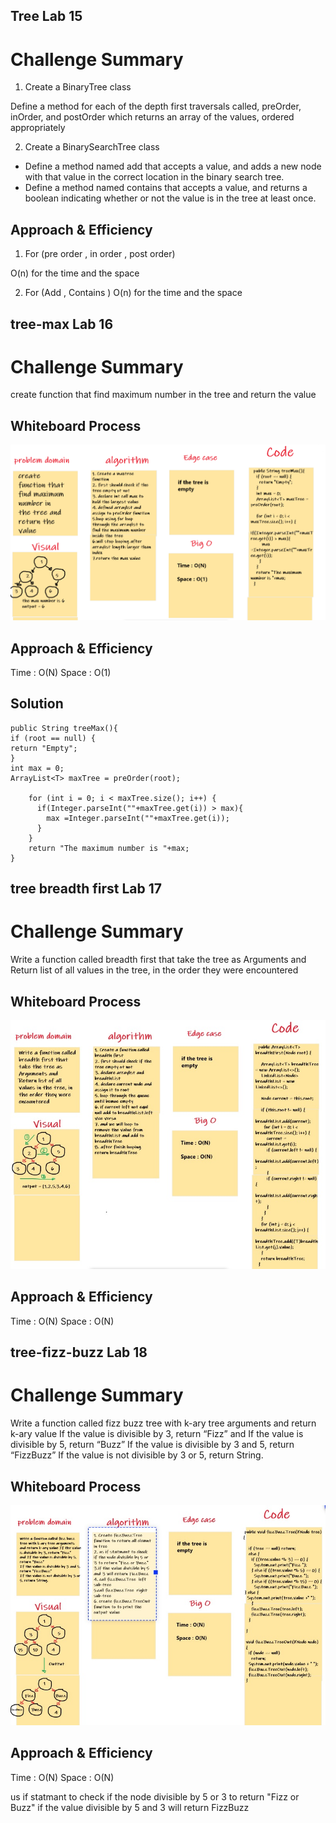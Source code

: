 ## Tree  Lab 15

# Challenge Summary

1. Create a BinaryTree class

Define a method for each of the depth first traversals called, preOrder, inOrder, and postOrder which returns an array of the values, ordered appropriately

2. Create a BinarySearchTree class

* Define a method named add that accepts a value, and adds a new node with that value in the correct location in the binary search tree.
* Define a method named contains that accepts a value, and returns a boolean indicating whether or not the value is in the tree at least once.

## Approach & Efficiency

1. For (pre order , in order , post order)

O(n) for the time and the space

2. For (Add  , Contains )
   O(n) for the time and the space

## tree-max Lab 16

# Challenge Summary
create function that find maximum number in the tree and return the value

## Whiteboard Process
![treeMaxValue](treeMaxValue.png)

## Approach & Efficiency

Time : O(N)
Space : O(1)

## Solution
```
public String treeMax(){
if (root == null) {
return "Empty";
}
int max = 0;
ArrayList<T> maxTree = preOrder(root);

    for (int i = 0; i < maxTree.size(); i++) {
      if(Integer.parseInt(""+maxTree.get(i)) > max){
        max =Integer.parseInt(""+maxTree.get(i));
      }
    }
    return "The maximum number is "+max;
}

```

## tree breadth first Lab 17

# Challenge Summary
Write a function called breadth first that take the tree as Arguments and Return list of all values in the tree, in the order they were encountered

## Whiteboard Process
![treebreadthfirst](treebreadthfirst.jpg)

## Approach & Efficiency

Time : O(N)
Space : O(N)

## tree-fizz-buzz Lab 18

# Challenge Summary
Write a function called fizz buzz tree with k-ary tree arguments
and return k-ary value If the value is divisible by 3, return “Fizz”
and If the value is divisible by 5, return “Buzz”
If the value is divisible by 3 and 5, return “FizzBuzz”
If the value is not divisible by 3 or 5, return String.

## Whiteboard Process
![FizzBuzz](FizzBuzz.jpg)

## Approach & Efficiency

Time : O(N)
Space : O(N)

us if statmant to check if the node divisible by 5 or 3 to return "Fizz or Buzz"
if the value divisible by 5 and 3 will return FizzBuzz



